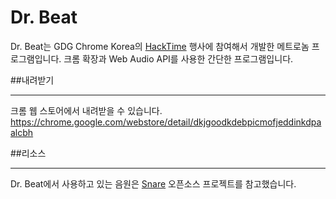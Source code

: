 Dr. Beat
========

Dr. Beat는 GDG Chrome Korea의 <a href="http://goo.gl/SscNs">HackTime</a> 행사에 참여해서 개발한 메트로놈 프로그램입니다. 크롬 확장과 Web Audio API를 사용한 간단한 프로그램입니다.

##내려받기
* * *
크롬 웹 스토어에서 내려받을 수 있습니다.
https://chrome.google.com/webstore/detail/dkjgoodkdebpicmofjeddinkdpaalcbh

##리소스 
* * *
Dr. Beat에서 사용하고 있는 음원은 <a href="https://launchpad.net/snar">Snare</a> 오픈소스 프로젝트를 참고했습니다.
